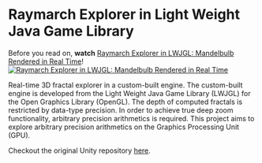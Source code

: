 # Raymarch Explorer in Light Weight Java Game Library

Before you read on, **watch** [Raymarch Explorer in LWJGL: Mandelbulb Rendered in Real Time](https://youtu.be/ph2DWnBSufM)!
[![Raymarch Explorer in LWJGL: Mandelbulb Rendered in Real Time](https://joebinns.com/documents/fake_thumbnails/raymarch_explorer_lwjgl_thumbnail_time.png)](https://youtu.be/ph2DWnBSufM "Raymarch Explorer in LWJGL: Mandelbulb Rendered in Real Time. Click to Watch")

Real-time 3D fractal explorer in a custom-built engine. The custom-built engine is developed from the Light Weight Java Game Library (LWJGL) for the Open Graphics Library (OpenGL). The depth of computed fractals is restricted by data-type precision. In order to achieve true deep zoom functionality, arbitrary precision arithmetics is required. This project aims to explore arbitrary precision arithmetics on the Graphics Processing Unit (GPU).

Checkout the original Unity repository [here](https://github.com/joebinns/raymarch-explorer-unity).
